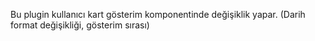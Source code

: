 Bu plugin kullanıcı kart gösterim komponentinde değişiklik yapar. (Darih format değişikliği, gösterim sırası)